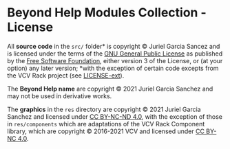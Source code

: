 # Beyond Help Modules Collection - License

All **source code** in the `src/` folder* is copyright © Juriel Garcia Sancez and is licensed under the terms of the [GNU General Public License](https://www.gnu.org/licenses/gpl-3.0.en.html) as published by the [Free Software Foundation](https://www.fsf.org/), either version 3 of the License, or (at your option) any later version; *with the exception of certain code excepts from the VCV Rack project (see [LICENSE-ext](LICENSE-ext.md)).

The **Beyond Help name** are copyright © 2021 Juriel Garcia Sanchez and may not be used in derivative works.

The **graphics** in the `res` directory are copyright © 2021 Juriel Garcia Sanchez and licensed under [CC BY-NC-ND 4.0](https://creativecommons.org/licenses/by-nc-nd/4.0/), with the exception of those in `res/components` which are adaptations of the VCV Rack Component library, which are copyright © 2016-2021 VCV and licensed under [CC BY-NC 4.0](https://creativecommons.org/licenses/by-nc/4.0/).
